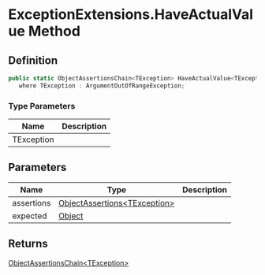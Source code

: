 # ExceptionExtensions.HaveActualValue Method
## Definition

```c#
public static ObjectAssertionsChain<TException> HaveActualValue<TException>(this ObjectAssertions<TException> assertions, object expected)
   where TException : ArgumentOutOfRangeException;
```

### Type Parameters

| Name | Description |
| ---- | ----------- |
| TException |  |

## Parameters

| Name | Type | Description |
| ---- | ---- | ----------- |
| assertions | [ObjectAssertions&lt;TException&gt;](MrKWatkins.Assertions.ObjectAssertions-1.md) |  |
| expected | [Object](https://learn.microsoft.com/en-gb/dotnet/api/System.Object) |  |

## Returns

[ObjectAssertionsChain&lt;TException&gt;](MrKWatkins.Assertions.ObjectAssertionsChain-1.md)
